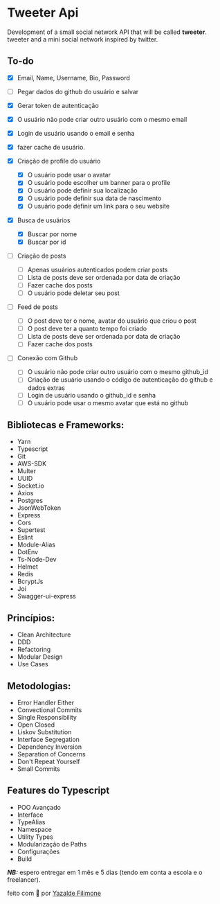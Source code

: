 # Tweeter Api

Development of a small social network API that will be called **tweeter**.
tweeter and a mini social network inspired by twitter.

## To-do

- [x] Email, Name, Username, Bio, Password
- [ ] Pegar dados do github do usuário e salvar
- [x] Gerar token de autenticação
- [x] O usuário não pode criar outro usuário com o mesmo email

- [x] Login de usuário usando o email e senha
- [x] fazer cache de usuário.
- [x] Criação de profile do usuário

  - [x] O usuário pode usar o avatar
  - [x] O usuário pode escolher um banner para o profile
  - [x] O usuário pode definir sua localização
  - [x] O usuário pode definir sua data de nascimento
  - [x] O usuário pode definir um link para o seu website

- [x] Busca de usuários
  - [x] Buscar por nome
  - [x] Buscar por id
- [ ] Criação de posts
  - [ ] Apenas usuários autenticados podem criar posts
  - [ ] Lista de posts deve ser ordenada por data de criação
  - [ ] Fazer cache dos posts
  - [ ] O usuário pode deletar seu post
- [ ] Feed de posts
  - [ ] O post deve ter o nome, avatar do usuário que criou o post
  - [ ] O post deve ter a quanto tempo foi criado
  - [ ] Lista de posts deve ser ordenada por data de criação
  - [ ] Fazer cache dos posts
- [ ] Conexão com Github
  - [ ] O usuário não pode criar outro usuário com o mesmo github_id
  - [ ] Criação de usuário usando o código de autenticação do github e dados extras
  - [ ] Login de usuário usando o github_id e senha
  - [ ] O usuário pode usar o mesmo avatar que está no github

## Bibliotecas e Frameworks:

- Yarn
- Typescript
- Git
- AWS-SDK
- Multer
- UUID
- Socket.io
- Axios
- Postgres
- JsonWebToken
- Express
- Cors
- Supertest
- Eslint
- Module-Alias
- DotEnv
- Ts-Node-Dev
- Helmet
- Redis
- BcryptJs
- Joi
- Swagger-ui-express

## Princípios:

- Clean Architecture
- DDD
- Refactoring
- Modular Design
- Use Cases

## Metodologias:

- Error Handler Either
- Convectional Commits
- Single Responsibility
- Open Closed
- Liskov Substitution
- Interface Segregation
- Dependency Inversion
- Separation of Concerns
- Don't Repeat Yourself
- Small Commits

## Features do Typescript

- POO Avançado
- Interface
- TypeAlias
- Namespace
- Utility Types
- Modularização de Paths
- Configurações
- Build

**_NB:_** espero entregar em 1 mês e 5 dias (tendo em conta a escola e o freelancer).

feito com 💙 por [Yazalde Filimone](https://github.com/yazaldefilimonepinto)
